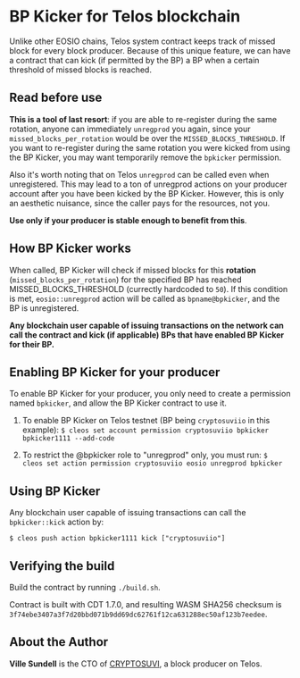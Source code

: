 # BP Kicker for Telos blockchain

Unlike other EOSIO chains, Telos system contract keeps track of missed block for every block producer.
Because of this unique feature, we can have a contract that can kick (if permitted by the BP) a BP when a certain threshold of missed blocks is reached.

## Read before use
**This is a tool of last resort**: if you are able to re-register during the same rotation, anyone can immediately `unregprod` you again, since your `missed_blocks_per_rotation` would be over the `MISSED_BLOCKS_THRESHOLD`. If you want to re-register during the same rotation you were kicked from using the BP Kicker, you may want temporarily remove the `bpkicker` permission.

Also it's worth noting that on Telos `unregprod` can be called even when unregistered. This may lead to a ton of unregprod actions on your producer account after you have been kicked by the BP Kicker. However, this is only an aesthetic nuisance, since the caller pays for the resources, not you.

**Use only if your producer is stable enough to benefit from this**.

## How BP Kicker works
When called, BP Kicker will check if missed blocks for this **rotation** (`missed_blocks_per_rotation`) for the specified BP has reached MISSED_BLOCKS_THRESHOLD (currectly hardcoded to `50`). If this condition is met, `eosio::unregprod` action will be called as `bpname@bpkicker`, and the BP is unregistered.

**Any blockchain user capable of issuing transactions on the network can call the contract and kick (if applicable) BPs that have enabled BP Kicker for their BP.**

## Enabling BP Kicker for your producer
To enable BP Kicker for your producer, you only need to create a permission named `bpkicker`, and allow the BP Kicker contract to use it.

1. To enable BP Kicker on Telos testnet (BP being `cryptosuviio` in this example):
`$ cleos set account permission cryptosuviio bpkicker bpkicker1111 --add-code`

2. To restrict the @bpkicker role to "unregprod" only, you must run:
`$ cleos set action permission cryptosuviio eosio unregprod bpkicker`

## Using BP Kicker
Any blockchain user capable of issuing transactions can call the `bpkicker::kick` action by:

`$ cleos push action bpkicker1111 kick ["cryptosuviio"]`

## Verifying the build
Build the contract by running `./build.sh`.

Contract is built with CDT 1.7.0, and resulting WASM SHA256 checksum is `3f74ebe3407a3f7d20bbd071b9dd69dc62761f12ca631288ec50af123b7eedee`.

## About the Author
**Ville Sundell** is the CTO of [CRYPTOSUVI](https://www.cryptosuvi.io/), a block producer on Telos.
